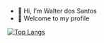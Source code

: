 - 👋 Hi, I’m Walter dos Santos
- 👀 Welcome to my profile


[![Top Langs](https://github-readme-stats.vercel.app/api/top-langs/?username=Walterwcms&layout=compact)](https://github.com/anuraghazra/github-readme-stats)

